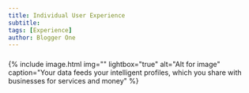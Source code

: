 ```yaml
---
title: Individual User Experience
subtitle:
tags: [Experience]
author: Blogger One
---
```


### <span style="color: #e81313"></span>

{% include image.html img="" lightbox="true" alt="Alt for image" caption="Your data feeds your intelligent profiles, which you share with businesses for services and money" %}
